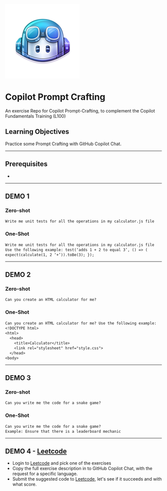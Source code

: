 ![copilot](docs/images/copilot.png)
# Copilot Prompt Crafting

An exercise Repo for Copilot Prompt-Crafting, to complement the Copilot Fundamentals Training (L100)

## Learning Objectives

Practice some Prompt Crafting with GitHub Copilot Chat.

---

## Prerequisites

- 

---

## DEMO 1

### Zero-shot 

```
Write me unit tests for all the operations in my calculator.js file
```

### One-Shot
 ```
 Write me unit tests for all the operations in my calculator.js file
Use the following example: test(‘adds 1 + 2 to equal 3’, () => ( expect(calculate(1, 2 ‘+’)).toBe(3); });
```
---

## DEMO 2 

### Zero-shot 
```
Can you create an HTML calculator for me?
```

### One-Shot

```
Can you create an HTML calculator for me? Use the following example:  
<!DOCTYPE html>
<html>
  <head>
    <title>Calculator</title>
    <link rel="stylesheet" href="style.css">
  </head>
<body> 
```

---

## DEMO 3

### Zero-shot 

```
Can you write me the code for a snake game?
```

### One-Shot

```
Can you write me the code for a snake game? 
Example: Ensure that there is a leaderboard mechanic
```
---

## DEMO 4 - [Leetcode](https://leetcode.com) 

- Login to [Leetcode](https://leetcode.com) and pick one of the exercises
- Copy the full exercise description in to GitHub Copilot Chat, with the request for a specific language.
- Submit the suggested code to [Leetcode](leetcode.com), let's see if it succeeds and with what score.
